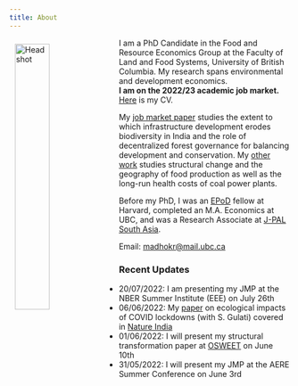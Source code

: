 ```yaml
---
title: About
---
```

<img src="/img/headshot.jpg" alt="Headshot" width="35%" style="float:left; margin:10px 10px 10px 10px;" />

I am a PhD Candidate in the Food and Resource Economics Group at the Faculty of Land and Food Systems, University of British Columbia. My research spans environmental and development economics.\
**I am on the 2022/23 academic job market.** [Here](/pdf/rmadhok_cv.pdf) is my CV.

My [job market paper](/pdf/rmadhok_jmp_2022.pdf) studies the extent to which infrastructure development erodes biodiversity in India and the role of decentralized forest governance for balancing development and conservation. My [other work](/research/) studies structural change and the geography of food production as well as the long-run health costs of coal power plants.

Before my PhD, I was an [EPoD](https://epod.cid.harvard.edu/) fellow at Harvard, completed an M.A. Economics at UBC, and was a Research Associate at [J-PAL South Asia](https://www.povertyactionlab.org/south-asia).

Email: <a href="mailto:madhokr@mail.ubc.ca">madhokr@mail.ubc.ca</a>


### Recent Updates
* 20/07/2022: I am presenting my JMP at the NBER Summer Institute (EEE) on July 26th
* 06/06/2022: My [paper](https://www.sciencedirect.com/science/article/pii/S0006320722001501) on ecological impacts of COVID lockdowns (with S. Gulati) covered in [Nature India](https://www.nature.com/articles/d44151-022-00060-2)
* 01/06/2022: I will present my structural transformation paper at [OSWEET](https://edrub.in/osweet.html) on June 10th
* 31/05/2022: I will present my JMP at the AERE Summer Conference on June 3rd